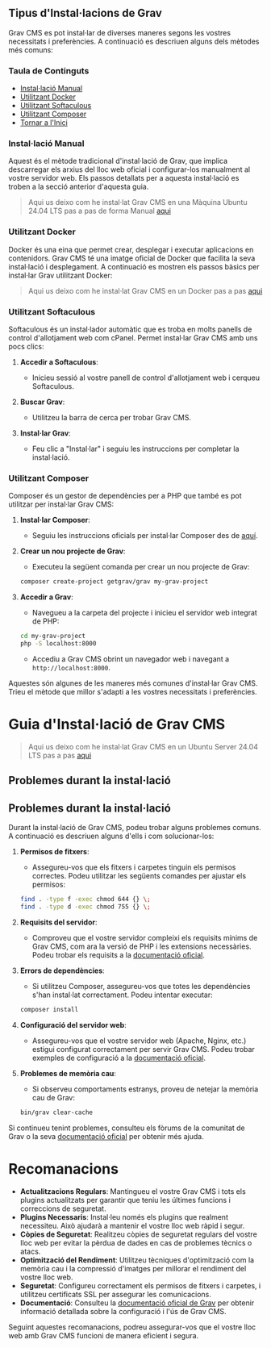 ## Tipus d'Instal·lacions de Grav

Grav CMS es pot instal·lar de diverses maneres segons les vostres necessitats i preferències. A continuació es descriuen alguns dels mètodes més comuns:

### Taula de Continguts

- [Instal·lació Manual](#installació-manual)
- [Utilitzant Docker](#utilitzant-docker)
- [Utilitzant Softaculous](#utilitzant-softaculous)
- [Utilitzant Composer](#utilitzant-composer)
- [Tornar a l'Inici](../README.md)

### Instal·lació Manual

Aquest és el mètode tradicional d'instal·lació de Grav, que implica descarregar els arxius del lloc web oficial i configurar-los manualment al vostre servidor web. Els passos detallats per a aquesta instal·lació es troben a la secció anterior d'aquesta guia.

> Aqui us deixo com he instal·lat Grav CMS en una Màquina Ubuntu 24.04 LTS pas a pas de forma Manual [aqui](/install/localinstall.md)

### Utilitzant Docker

Docker és una eina que permet crear, desplegar i executar aplicacions en contenidors. Grav CMS té una imatge oficial de Docker que facilita la seva instal·lació i desplegament. A continuació es mostren els passos bàsics per instal·lar Grav utilitzant Docker:

> Aqui us deixo com he instal·lat Grav CMS en un Docker pas a pas [aqui](/install/dockerinstall.md)

### Utilitzant Softaculous

Softaculous és un instal·lador automàtic que es troba en molts panells de control d'allotjament web com cPanel. Permet instal·lar Grav CMS amb uns pocs clics:

1. **Accedir a Softaculous**:
    - Inicieu sessió al vostre panell de control d'allotjament web i cerqueu Softaculous.

2. **Buscar Grav**:
    - Utilitzeu la barra de cerca per trobar Grav CMS.

3. **Instal·lar Grav**:
    - Feu clic a "Instal·lar" i seguiu les instruccions per completar la instal·lació.

### Utilitzant Composer

Composer és un gestor de dependències per a PHP que també es pot utilitzar per instal·lar Grav CMS:

1. **Instal·lar Composer**:
    - Seguiu les instruccions oficials per instal·lar Composer des de [aquí](https://getcomposer.org/download/).

2. **Crear un nou projecte de Grav**:
    - Executeu la següent comanda per crear un nou projecte de Grav:
    ```bash
    composer create-project getgrav/grav my-grav-project
    ```

3. **Accedir a Grav**:
    - Navegueu a la carpeta del projecte i inicieu el servidor web integrat de PHP:
    ```bash
    cd my-grav-project
    php -S localhost:8000
    ```
    - Accediu a Grav CMS obrint un navegador web i navegant a `http://localhost:8000`.

Aquestes són algunes de les maneres més comunes d'instal·lar Grav CMS. Trieu el mètode que millor s'adapti a les vostres necessitats i preferències.

# Guia d'Instal·lació de Grav CMS

> Aqui us deixo com he instal·lat Grav CMS en un Ubuntu Server 24.04 LTS pas a pas [aqui](/install/localinstall.md)

## Problemes durant la instal·lació
## Problemes durant la instal·lació

Durant la instal·lació de Grav CMS, podeu trobar alguns problemes comuns. A continuació es descriuen alguns d'ells i com solucionar-los:

1. **Permisos de fitxers**:
    - Assegureu-vos que els fitxers i carpetes tinguin els permisos correctes. Podeu utilitzar les següents comandes per ajustar els permisos:
    ```bash
    find . -type f -exec chmod 644 {} \;
    find . -type d -exec chmod 755 {} \;
    ```

2. **Requisits del servidor**:
    - Comproveu que el vostre servidor compleixi els requisits mínims de Grav CMS, com ara la versió de PHP i les extensions necessàries. Podeu trobar els requisits a la [documentació oficial](https://learn.getgrav.org/basics/requirements).

3. **Errors de dependències**:
    - Si utilitzeu Composer, assegureu-vos que totes les dependències s'han instal·lat correctament. Podeu intentar executar:
    ```bash
    composer install
    ```

4. **Configuració del servidor web**:
    - Assegureu-vos que el vostre servidor web (Apache, Nginx, etc.) estigui configurat correctament per servir Grav CMS. Podeu trobar exemples de configuració a la [documentació oficial](https://learn.getgrav.org/webservers-hosting).

5. **Problemes de memòria cau**:
    - Si observeu comportaments estranys, proveu de netejar la memòria cau de Grav:
    ```bash
    bin/grav clear-cache
    ```

Si continueu tenint problemes, consulteu els fòrums de la comunitat de Grav o la seva [documentació oficial](https://learn.getgrav.org/troubleshooting/common-problems) per obtenir més ajuda.


# Recomanacions

- **Actualitzacions Regulars**: Mantingueu el vostre Grav CMS i tots els plugins actualitzats per garantir que teniu les últimes funcions i correccions de seguretat.
- **Plugins Necessaris**: Instal·leu només els plugins que realment necessiteu. Això ajudarà a mantenir el vostre lloc web ràpid i segur.
- **Còpies de Seguretat**: Realitzeu còpies de seguretat regulars del vostre lloc web per evitar la pèrdua de dades en cas de problemes tècnics o atacs.
- **Optimització del Rendiment**: Utilitzeu tècniques d'optimització com la memòria cau i la compressió d'imatges per millorar el rendiment del vostre lloc web.
- **Seguretat**: Configureu correctament els permisos de fitxers i carpetes, i utilitzeu certificats SSL per assegurar les comunicacions.
- **Documentació**: Consulteu la [documentació oficial de Grav](https://learn.getgrav.org) per obtenir informació detallada sobre la configuració i l'ús de Grav CMS.

Seguint aquestes recomanacions, podreu assegurar-vos que el vostre lloc web amb Grav CMS funcioni de manera eficient i segura.
